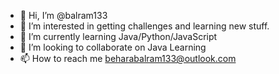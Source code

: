 - 👋 Hi, I’m @balram133
- 👀 I’m interested in getting challenges and learning new stuff.
- 🌱 I’m currently learning Java/Python/JavaScript
- 💞️ I’m looking to collaborate on Java Learning
- 📫 How to reach me beharabalram133@outlook.com

<!---
balram133/balram133 is a ✨ special ✨ repository because its `README.md` (this file) appears on your GitHub profile.
You can click the Preview link to take a look at your changes.
--->
